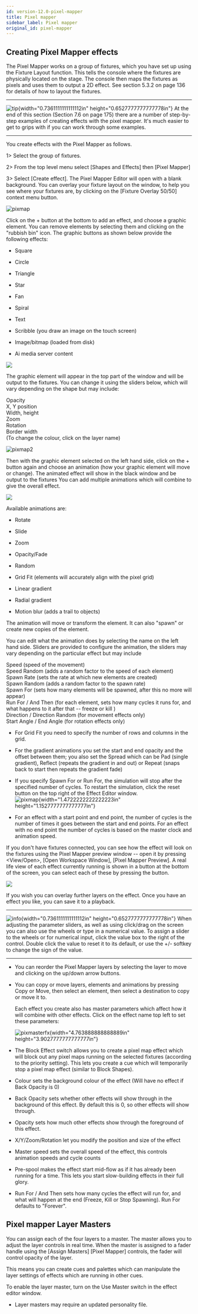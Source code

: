 ```yaml
---
id: version-12.0-pixel-mapper
title: Pixel mapper
sidebar_label: Pixel mapper
original_id: pixel-mapper
---
```


Creating Pixel Mapper effects
-----------------------------

The Pixel Mapper works on a group of fixtures, which you have set up
using the Fixture Layout function. This tells the console where the
fixtures are physically located on the stage. The console then maps the
fixtures as pixels and uses them to output a 2D effect. See section
5.3.2 on page 136 for details of how to layout the fixtures.

  -------------------------------------------------------------------------------------------- --------------------------------------------------------------------------------------------------------------------------------------------------------------------------------------------------------------------------
  ![tip](/docs/images/image7.png){width="0.7361111111111112in" height="0.6527777777777778in"}   At the end of this section (Section 7.6 on page 175) there are a number of step-by-step examples of creating effects with the pixel mapper. It's much easier to get to grips with if you can work through some examples.
  -------------------------------------------------------------------------------------------- --------------------------------------------------------------------------------------------------------------------------------------------------------------------------------------------------------------------------

You create effects with the Pixel Mapper as follows.

1\> Select the group of fixtures.

2\> From the top level menu select \[Shapes and Effects\] then \[Pixel
Mapper\]

3\> Select \[Create effect\]. The Pixel Mapper Editor will open with a
blank background. You can overlay your fixture layout on the window, to
help you see where your fixtures are, by clicking on the \[Fixture
Overlay 50/50\] context menu button.

![pixmap](/docs/images/image195.png)

Click on the + button at the bottom to add an effect, and choose a
graphic element. You can remove elements by selecting them and clicking
on the "rubbish bin" icon. The graphic buttons as shown below provide
the following effects:

-   Square

-   Circle

-   Triangle

-   Star

-   Fan

-   Spiral

-   Text

-   Scribble (you draw an image on the touch screen)

-   Image/bitmap (loaded from disk)

-   Ai media server content

![](/docs/images/image196.png)

The graphic element will appear in the top part of the window and will
be output to the fixtures. You can change it using the sliders below,
which will vary depending on the shape but may include:

Opacity\
X, Y position\
Width, height\
Zoom\
Rotation\
Border width\
(To change the colour, click on the layer name)

![pixmap2](/docs/images/image197.png)

Then with the graphic element selected on the left hand side, click on
the + button again and choose an animation (how your graphic element
will move or change). The animated effect will show in the black window
and be output to the fixtures You can add multiple animations which will
combine to give the overall effect.

![](/docs/images/image198.png)

Available animations are:

-   Rotate

-   Slide

-   Zoom

-   Opacity/Fade

-   Random

-   Grid Fit (elements will accurately align with the pixel grid)

-   Linear gradient

-   Radial gradient

-   Motion blur (adds a trail to objects)

The animation will move or transform the element. It can also "spawn" or
create new copies of the element.

You can edit what the animation does by selecting the name on the left
hand side. Sliders are provided to configure the animation, the sliders
may vary depending on the particular effect but may include

Speed (speed of the movement)\
Speed Random (adds a random factor to the speed of each element)\
Spawn Rate (sets the rate at which new elements are created)\
Spawn Random (adds a random factor to the spawn rate)\
Spawn For (sets how many elements will be spawned, after this no more
will appear)\
Run For / And Then (for each element, sets how many cycles it runs for,
and what happens to it after that -- freeze or kill )\
Direction / Direction Random (for movement effects only)\
Start Angle / End Angle (for rotation effects only)

-   For Grid Fit you need to specify the number of rows and columns in
    the grid.

-   For the gradient animations you set the start and end opacity and
    the offset between them; you also set the Spread which can be Pad
    (single gradient), Reflect (repeats the gradient in and out) or
    Repeat (snaps back to start then repeats the gradient fade)

-   If you specify Spawn For or Run For, the simulation will stop after
    the specified number of cycles. To restart the simulation, click the
    reset button on the top right of the Effect Editor window.\
    ![pixmap](/docs/images/image195.png){width="1.4722222222222223in"
    height="1.1527777777777777in"}

-   For an effect with a start point and end point, the number of cycles
    is the number of times it goes between the start and end points. For
    an effect with no end point the number of cycles is based on the
    master clock and animation speed.

If you don't have fixtures connected, you can see how the effect will
look on the fixtures using the Pixel Mapper preview window -- open it by
pressing \<View/Open\>, \[Open Workspace Window\], \[Pixel Mapper
Preview\]. A real life view of each effect currently running is shown in
a button at the bottom of the screen, you can select each of these by
pressing the button.

![](/docs/images/image199.png)

If you wish you can overlay further layers on the effect. Once you have
an effect you like, you can save it to a playback.

  --------------------------------------------------------------------------------------------- ----------------------------------------------------------------------------------------------------------------------------------------------------------------------------------------------------------------------------------------------------------------------------------------------------------------------------------------------------------------
  ![info](/docs/images/image6.png){width="0.7361111111111112in" height="0.6527777777777778in"}   When adjusting the parameter sliders, as well as using click/drag on the screen you can also use the wheels or type in a numerical value. To assign a slider to the wheels or for numerical input, click the value box to the right of the control. Double click the value to reset it to its default, or use the +/- softkey to change the sign of the value.
  --------------------------------------------------------------------------------------------- ----------------------------------------------------------------------------------------------------------------------------------------------------------------------------------------------------------------------------------------------------------------------------------------------------------------------------------------------------------------

-   You can reorder the Pixel Mapper layers by selecting the layer to
    move and clicking on the up/down arrow buttons.

-   You can copy or move layers, elements and animations by pressing
    Copy or Move, then select an element, then select a destination to
    copy or move it to.

    Each effect you create also has master parameters which affect how
    it will combine with other effects. Click on the effect name top
    left to set these parameters:

    ![pixmasterfx](/docs/images/image200.png){width="4.763888888888889in"
    height="3.9027777777777777in"}

-   The Block Effect switch allows you to create a pixel map effect
    which will block out any pixel maps running on the selected fixtures
    (according to the priority setting). This lets you create a cue
    which will temporarily stop a pixel map effect (similar to Block
    Shapes).

-   Colour sets the background colour of the effect (Will have no effect
    if Back Opacity is 0)

-   Back Opacity sets whether other effects will show through in the
    background of this effect. By default this is 0, so other effects
    will show through.

-   Opacity sets how much other effects show through the foreground of
    this effect.

-   X/Y/Zoom/Rotation let you modify the position and size of the effect

-   Master speed sets the overall speed of the effect, this controls
    animation speeds and cycle counts

-   Pre-spool makes the effect start mid-flow as if it has already been
    running for a time. This lets you start slow-building effects in
    their full glory.

-   Run For / And Then sets how many cycles the effect will run for, and
    what will happen at the end (Freeze, Kill or Stop Spawning). Run For
    defaults to "Forever".

Pixel mapper Layer Masters
--------------------------

You can assign each of the four layers to a master. The master allows
you to adjust the layer controls in real time. When the master is
assigned to a fader handle using the \[Assign Masters\] \[Pixel Mapper\]
controls, the fader will control opacity of the layer.

This means you can create cues and palettes which can manipulate the
layer settings of effects which are running in other cues.

To enable the layer master, turn on the Use Master switch in the effect
editor window.

-   Layer masters may require an updated personality file.


